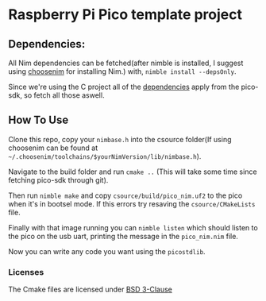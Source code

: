 # Raspberry Pi Pico template project
## Dependencies:

All Nim dependencies can be fetched(after nimble is installed, I suggest using [choosenim](https://github.com/dom96/choosenim) for installing Nim.) with, `nimble install --depsOnly`.

Since we're using the C project all of the [dependencies](https://github.com/raspberrypi/pico-sdk#quick-start-your-own-project) apply from the pico-sdk, so fetch all those aswell.


## How To Use
Clone this repo, copy your `nimbase.h` into the csource folder(If using choosenim can be found at `~/.choosenim/toolchains/$yourNimVersion/lib/nimbase.h`).

Navigate to the build folder and run `cmake ..` (This will take some time since fetching pico-sdk through git).

Then run `nimble make` and copy `csource/build/pico_nim.uf2` to the pico when it's in bootsel mode.
If this errors try resaving the `csource/CMakeLists` file.

Finally with that image running you can `nimble listen` which should listen to the pico on the usb uart, printing the message in the `pico_nim.nim` file.

Now you can write any code you want using the `picostdlib`.

### Licenses
The Cmake files are licensed under [BSD 3-Clause](https://github.com/raspberrypi/pico-sdk/blob/master/LICENSE.TXT)